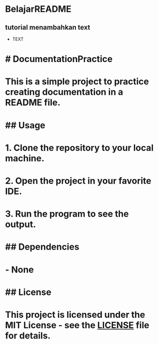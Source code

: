 # BelajarREADME

## tutorial menambahkan text

- TEXT

# # DocumentationPractice
# This is a simple project to practice creating documentation in a README file.
#
# ## Usage
# 1. Clone the repository to your local machine.
# 2. Open the project in your favorite IDE.
# 3. Run the program to see the output.
#
# ## Dependencies
# - None
#
# ## License
# This project is licensed under the MIT License - see the [LICENSE](LICENSE) file for details.
